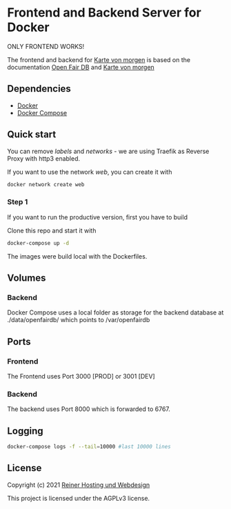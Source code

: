 # Frontend and Backend Server for Docker

ONLY FRONTEND WORKS!

The frontend and backend for [Karte von morgen](https://github.com/kartevonmorgen/kartevonmorgen/) is based on the documentation [Open Fair DB](https://github.com/kartevonmorgen/openfairdb) and [Karte von morgen](https://github.com/kartevonmorgen/kartevonmorgen.ts)


## Dependencies
* [Docker](https://docs.docker.com/get-docker/)
* [Docker Compose](https://docs.docker.com/compose/install/)

## Quick start

You can remove *labels* and *networks* - we are using Traefik as Reverse Proxy with http3 enabled.

If you want to use the network *web*, you can create it with
```sh
docker network create web
```

### Step 1
If you want to run the productive version, first you have to build 



Clone this repo and start it with
```sh
docker-compose up -d
```
The images were build local with the Dockerfiles.

## Volumes

### Backend
Docker Compose uses a local folder as storage for the backend database at ./data/openfairdb/ which points to /var/openfairdb

## Ports

### Frontend
The Frontend uses Port 3000 [PROD] or 3001 [DEV]

### Backend
The backend uses Port 8000 which is forwarded to 6767.

## Logging

```sh
docker-compose logs -f --tail=10000 #last 10000 lines
```

## License

Copyright (c) 2021 [Reiner Hosting und Webdesign](https://www.alexreiner.de)

This project is licensed under the AGPLv3 license.